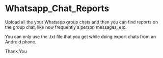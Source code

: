 # Whatsapp_Chat_Reports
Upload all the your Whatsapp group chats and then you can find reports on the group chat, like how frequently a person messages, etc.

You can only use the .txt file that you get while doing export chats from an Android phone.

Thank You
